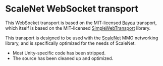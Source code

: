 ﻿
# ScaleNet WebSocket transport

This WebSocket transport is based on the MIT-licensed [Bayou](https://github.com/FirstGearGames/Bayou/) transport,
which itself is based on the MIT-licensed [SimpleWebTransport](https://github.com/James-Frowen/SimpleWebTransport) library.

This transport is designed to be used with the [ScaleNet](https://github.com/japsuu/ScaleNet) MMO networking library,
and is specifically optimized for the needs of ScaleNet.

- Most Unity-specific code has been stripped.
- The source has been cleaned up and optimized.
